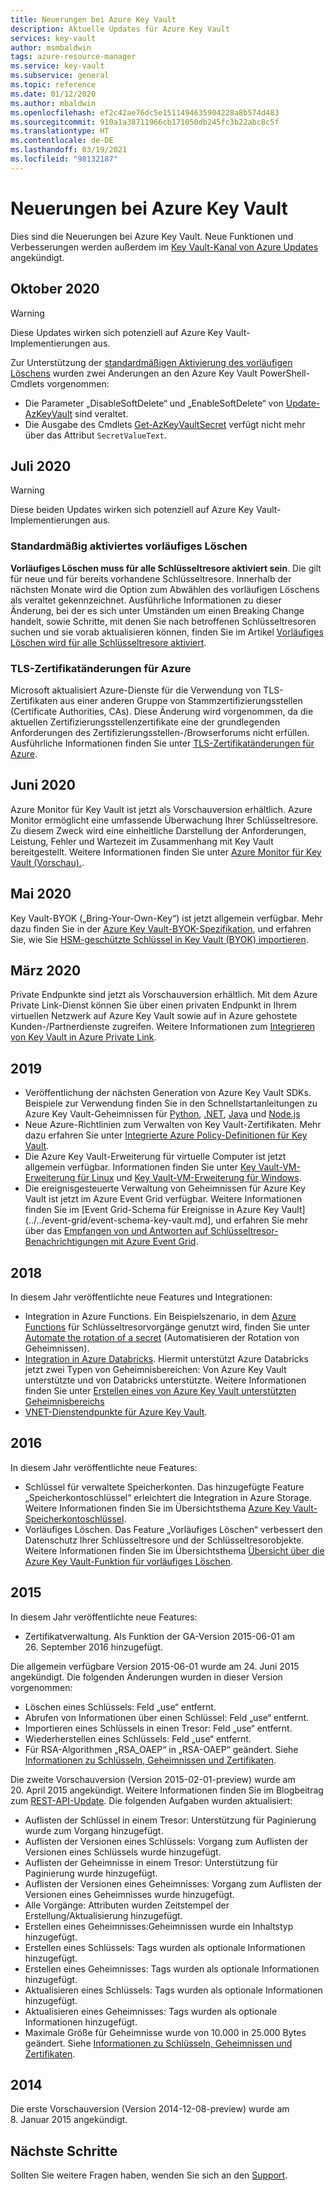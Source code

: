 ```yaml
---
title: Neuerungen bei Azure Key Vault
description: Aktuelle Updates für Azure Key Vault
services: key-vault
author: msmbaldwin
tags: azure-resource-manager
ms.service: key-vault
ms.subservice: general
ms.topic: reference
ms.date: 01/12/2020
ms.author: mbaldwin
ms.openlocfilehash: ef2c42ae76dc5e1511494635904228a8b574d483
ms.sourcegitcommit: 910a1a38711966cb171050db245fc3b22abc8c5f
ms.translationtype: HT
ms.contentlocale: de-DE
ms.lasthandoff: 03/19/2021
ms.locfileid: "98132187"
---
```

# <a name="whats-new-for-azure-key-vault"></a>Neuerungen bei Azure Key Vault

Dies sind die Neuerungen bei Azure Key Vault. Neue Funktionen und Verbesserungen werden außerdem im [Key Vault-Kanal von Azure Updates](https://azure.microsoft.com/updates/?category=security&query=Key%20vault) angekündigt.

## <a name="october-2020"></a>Oktober 2020

> [!WARNING]
> Diese Updates wirken sich potenziell auf Azure Key Vault-Implementierungen aus.

Zur Unterstützung der [standardmäßigen Aktivierung des vorläufigen Löschens](#soft-delete-on-by-default) wurden zwei Änderungen an den Azure Key Vault PowerShell-Cmdlets vorgenommen:

- Die Parameter „DisableSoftDelete“ und „EnableSoftDelete“ von [Update-AzKeyVault](/powershell/module/az.keyvault/update-azkeyvault) sind veraltet.
- Die Ausgabe des Cmdlets [Get-AzKeyVaultSecret](/powershell/module/az.keyvault/get-azkeyvaultsecret) verfügt nicht mehr über das Attribut `SecretValueText`.

## <a name="july-2020"></a>Juli 2020

> [!WARNING]
> Diese beiden Updates wirken sich potenziell auf Azure Key Vault-Implementierungen aus.

### <a name="soft-delete-on-by-default"></a>Standardmäßig aktiviertes vorläufiges Löschen

**Vorläufiges Löschen muss für alle Schlüsseltresore aktiviert sein**. Die gilt für neue und für bereits vorhandene Schlüsseltresore. Innerhalb der nächsten Monate wird die Option zum Abwählen des vorläufigen Löschens als veraltet gekennzeichnet. Ausführliche Informationen zu dieser Änderung, bei der es sich unter Umständen um einen Breaking Change handelt, sowie Schritte, mit denen Sie nach betroffenen Schlüsseltresoren suchen und sie vorab aktualisieren können, finden Sie im Artikel [Vorläufiges Löschen wird für alle Schlüsseltresore aktiviert](soft-delete-change.md).

### <a name="azure-tls-certificate-changes"></a>TLS-Zertifikatänderungen für Azure

Microsoft aktualisiert Azure-Dienste für die Verwendung von TLS-Zertifikaten aus einer anderen Gruppe von Stammzertifizierungsstellen (Certificate Authorities, CAs). Diese Änderung wird vorgenommen, da die aktuellen Zertifizierungsstellenzertifikate eine der grundlegenden Anforderungen des Zertifizierungsstellen-/Browserforums nicht erfüllen.  Ausführliche Informationen finden Sie unter [TLS-Zertifikatänderungen für Azure](../../security/fundamentals/tls-certificate-changes.md).

## <a name="june-2020"></a>Juni 2020

Azure Monitor für Key Vault ist jetzt als Vorschauversion erhältlich.  Azure Monitor ermöglicht eine umfassende Überwachung Ihrer Schlüsseltresore. Zu diesem Zweck wird eine einheitliche Darstellung der Anforderungen, Leistung, Fehler und Wartezeit im Zusammenhang mit Key Vault bereitgestellt. Weitere Informationen finden Sie unter [Azure Monitor für Key Vault (Vorschau).](../../azure-monitor/insights/key-vault-insights-overview.md).

## <a name="may-2020"></a>Mai 2020

Key Vault-BYOK („Bring-Your-Own-Key“) ist jetzt allgemein verfügbar. Mehr dazu finden Sie in der [Azure Key Vault-BYOK-Spezifikation](../keys/byok-specification.md), und erfahren Sie, wie Sie [HSM-geschützte Schlüssel in Key Vault (BYOK) importieren](../keys/hsm-protected-keys-byok.md).

## <a name="march-2020"></a>März 2020

Private Endpunkte sind jetzt als Vorschauversion erhältlich. Mit dem Azure Private Link-Dienst können Sie über einen privaten Endpunkt in Ihrem virtuellen Netzwerk auf Azure Key Vault sowie auf in Azure gehostete Kunden-/Partnerdienste zugreifen.  Weitere Informationen zum [Integrieren von Key Vault in Azure Private Link](private-link-service.md).

## <a name="2019"></a>2019

- Veröffentlichung der nächsten Generation von Azure Key Vault SDKs. Beispiele zur Verwendung finden Sie in den Schnellstartanleitungen zu Azure Key Vault-Geheimnissen für [Python](../secrets/quick-create-python.md), [.NET](../secrets/quick-create-net.md), [Java](../secrets/quick-create-java.md) und [Node.js](../secrets/quick-create-node.md)
- Neue Azure-Richtlinien zum Verwalten von Key Vault-Zertifikaten. Mehr dazu erfahren Sie unter [Integrierte Azure Policy-Definitionen für Key Vault](../policy-reference.md).
- Die Azure Key Vault-Erweiterung für virtuelle Computer ist jetzt allgemein verfügbar.  Informationen finden Sie unter [Key Vault-VM-Erweiterung für Linux](../../virtual-machines/extensions/key-vault-linux.md) und [Key Vault-VM-Erweiterung für Windows](../../virtual-machines/extensions/key-vault-windows.md).
- Die ereignisgesteuerte Verwaltung von Geheimnissen für Azure Key Vault ist jetzt im Azure Event Grid verfügbar. Weitere Informationen finden Sie im [Event Grid-Schema für Ereignisse in Azure Key Vault](../../event-grid/event-schema-key-vault.md], und erfahren Sie mehr über das [Empfangen von und Antworten auf Schlüsseltresor-Benachrichtigungen mit Azure Event Grid](event-grid-tutorial.md).

## <a name="2018"></a>2018

In diesem Jahr veröffentlichte neue Features und Integrationen:

- Integration in Azure Functions. Ein Beispielszenario, in dem [Azure Functions](../../azure-functions/index.yml) für Schlüsseltresorvorgänge genutzt wird, finden Sie unter [Automate the rotation of a secret](../secrets/tutorial-rotation.md) (Automatisieren der Rotation von Geheimnissen).
- [Integration in Azure Databricks](/azure/databricks/scenarios/store-secrets-azure-key-vault). Hiermit unterstützt Azure Databricks jetzt zwei Typen von Geheimnisbereichen: Von Azure Key Vault unterstützte und von Databricks unterstützte. Weitere Informationen finden Sie unter [Erstellen eines von Azure Key Vault unterstützten Geheimnisbereichs](/azure/databricks/security/secrets/secret-scopes#--create-an-azure-key-vault-backed-secret-scope)
- [VNET-Dienstendpunkte für Azure Key Vault](overview-vnet-service-endpoints.md).

## <a name="2016"></a>2016

In diesem Jahr veröffentlichte neue Features:

- Schlüssel für verwaltete Speicherkonten. Das hinzugefügte Feature „Speicherkontoschlüssel“ erleichtert die Integration in Azure Storage. Weitere Informationen finden Sie im Übersichtsthema [Azure Key Vault-Speicherkontoschlüssel](../secrets/overview-storage-keys.md).
- Vorläufiges Löschen. Das Feature „Vorläufiges Löschen“ verbessert den Datenschutz Ihrer Schlüsseltresore und der Schlüsseltresorobjekte. Weitere Informationen finden Sie im Übersichtsthema [Übersicht über die Azure Key Vault-Funktion für vorläufiges Löschen](./soft-delete-overview.md).

## <a name="2015"></a>2015

In diesem Jahr veröffentlichte neue Features:
- Zertifikatverwaltung. Als Funktion der GA-Version 2015-06-01 am 26. September 2016 hinzugefügt.

Die allgemein verfügbare Version 2015-06-01 wurde am 24. Juni 2015 angekündigt. Die folgenden Änderungen wurden in dieser Version vorgenommen:
- Löschen eines Schlüssels: Feld „use“ entfernt.
- Abrufen von Informationen über einen Schlüssel: Feld „use“ entfernt.
- Importieren eines Schlüssels in einen Tresor: Feld „use“ entfernt.
- Wiederherstellen eines Schlüssels: Feld „use“ entfernt.
- Für RSA-Algorithmen „RSA_OAEP“ in „RSA-OAEP“ geändert. Siehe [Informationen zu Schlüsseln, Geheimnissen und Zertifikaten](about-keys-secrets-certificates.md).

Die zweite Vorschauversion (Version 2015-02-01-preview) wurde am 20. April 2015 angekündigt. Weitere Informationen finden Sie im Blogbeitrag zum [REST-API-Update](/archive/blogs/kv/rest-api-update). Die folgenden Aufgaben wurden aktualisiert:

- Auflisten der Schlüssel in einem Tresor: Unterstützung für Paginierung wurde zum Vorgang hinzugefügt.
- Auflisten der Versionen eines Schlüssels: Vorgang zum Auflisten der Versionen eines Schlüssels wurde hinzugefügt.
- Auflisten der Geheimnisse in einem Tresor: Unterstützung für Paginierung wurde hinzugefügt.
- Auflisten der Versionen eines Geheimnisses: Vorgang zum Auflisten der Versionen eines Geheimnisses wurde hinzugefügt.
- Alle Vorgänge: Attributen wurden Zeitstempel der Erstellung/Aktualisierung hinzugefügt.
- Erstellen eines Geheimnisses:Geheimnissen wurde ein Inhaltstyp hinzugefügt.
- Erstellen eines Schlüssels: Tags wurden als optionale Informationen hinzugefügt.
- Erstellen eines Geheimnisses: Tags wurden als optionale Informationen hinzugefügt.
- Aktualisieren eines Schlüssels: Tags wurden als optionale Informationen hinzugefügt.
- Aktualisieren eines Geheimnisses: Tags wurden als optionale Informationen hinzugefügt.
- Maximale Größe für Geheimnisse wurde von 10.000 in 25.000 Bytes geändert. Siehe [Informationen zu Schlüsseln, Geheimnissen und Zertifikaten](about-keys-secrets-certificates.md).

## <a name="2014"></a>2014

Die erste Vorschauversion (Version 2014-12-08-preview) wurde am 8. Januar 2015 angekündigt.

## <a name="next-steps"></a>Nächste Schritte

Sollten Sie weitere Fragen haben, wenden Sie sich an den [Support](https://azure.microsoft.com/support/options/).
